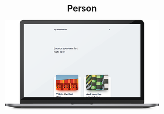 <h1 align="center">
  Person
</h1>

<p align="center">
  <img width="646" height="auto" src="preview.png">
</p>